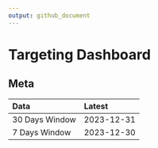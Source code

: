 ```yaml
---
output: github_document
---
```


# Targeting Dashboard



## Meta


|Data           |Latest     |
|:--------------|:----------|
|30 Days Window |2023-12-31 |
|7 Days Window  |2023-12-30 |
